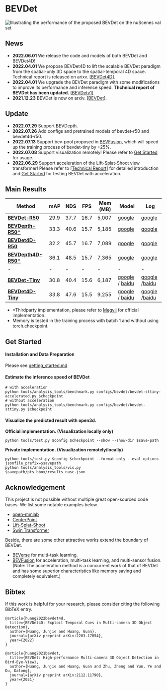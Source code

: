 # BEVDet


 ![Illustrating the performance of the proposed BEVDet on the nuScenes val set](./resources/nds-fps.png)
 
## News
* **2022.06.01** We release the code and models of both BEVDet and BEVDet4D!
* **2022.04.01** We propose BEVDet4D to lift the scalable BEVDet paradigm from the spatial-only 3D space to the spatial-temporal 4D space. Technical report is released on arixv. \[[BEVDet4D](https://arxiv.org/abs/2203.17054)\].
* **2022.04.01** We upgrade the BEVDet paradigm with some modifications to improve its performance and inference speed. **Thchnical report of BEVDet has been updated.** \[[BEVDetv1](https://arxiv.org/abs/2112.11790)\].
* **2021.12.23** BEVDet is now on arxiv. \[[BEVDet](https://arxiv.org/abs/2112.11790)\].

## Update
* **2022.07.29** Support BEVDepth.
* **2022.07.26** Add configs and pretrained models of bevdet-r50 and bevdet4d-r50.
* **2022.07.13** Support bev-pool proposed in [BEVFusion](https://github.com/mit-han-lab/bevfusion), which will speed up the training process of bevdet-tiny by +25%.
* **2022.07.08** Support visualization remotely! Please refer to [Get Started](https://github.com/HuangJunJie2017/BEVDet#get-started) for usage.
* **2022.06.29** Support acceleration of the Lift-Splat-Shoot view transformer! Please refer to \[[Technical Report](https://arxiv.org/abs/2112.11790)\] for detailed introduction and [Get Started](https://github.com/HuangJunJie2017/BEVDet#get-started) for testing BEVDet with acceleration.

## Main Results
| Method            | mAP      | NDS     | FPS    |Mem (MB) |   Model | Log
|--------|----------|---------|--------|-------------|-----|-------|
| [**BEVDet-R50**](configs/bevdet/bevdet-r50.py)       | 29.9     | 37.7    | 16.7   | 5,007  | [google](https://drive.google.com/drive/folders/1VnJv-dNb6-gkKTq7uC_Q6YsRq_q3NI-t?usp=sharing)   | [google](https://drive.google.com/drive/folders/1VnJv-dNb6-gkKTq7uC_Q6YsRq_q3NI-t?usp=sharing) 
| [**BEVDepth-R50***](configs/bevdepth/bevdepth-r50.py) | 33.3     | 40.6    | 15.7   |5,185| [google](https://drive.google.com/drive/folders/1VnJv-dNb6-gkKTq7uC_Q6YsRq_q3NI-t?usp=sharing)  | [google](https://drive.google.com/drive/folders/1VnJv-dNb6-gkKTq7uC_Q6YsRq_q3NI-t?usp=sharing) 
| [**BEVDet4D-R50**](configs/bevdet4d/bevdet4d-r50.py) | 32.2     | 45.7    | 16.7   |7,089| [google](https://drive.google.com/drive/folders/1VnJv-dNb6-gkKTq7uC_Q6YsRq_q3NI-t?usp=sharing)  | [google](https://drive.google.com/drive/folders/1VnJv-dNb6-gkKTq7uC_Q6YsRq_q3NI-t?usp=sharing) 
| [**BEVDepth4D-R50***](configs/bevdepth/bevdepth4d-r50.py) | 36.1    | 48.5   | 15.7   |7,365| [google](https://drive.google.com/drive/folders/1VnJv-dNb6-gkKTq7uC_Q6YsRq_q3NI-t?usp=sharing)  | [google](https://drive.google.com/drive/folders/1VnJv-dNb6-gkKTq7uC_Q6YsRq_q3NI-t?usp=sharing) 
| -| -    | -   | -   |-| -| -
| [**BEVDet-Tiny**](configs/bevdet/bevdet-sttiny.py)       | 30.8     | 40.4    | 15.6   |6,187| [google](https://drive.google.com/file/d/10innSxqN7NgbktrlfPjWjE7gz-xpbJO_/view?usp=sharing) / [baidu](https://pan.baidu.com/s/1DBxJXgtrW1_7McPSM_koyA?pwd=tbac)        | [google](https://drive.google.com/drive/folders/1VnJv-dNb6-gkKTq7uC_Q6YsRq_q3NI-t?usp=sharing) /[baidu](https://pan.baidu.com/s/1uv81CE34AhYbrz4247QcYA?pwd=k2ms) 
| [**BEVDet4D-Tiny**](configs/bevdet4d/bevdet4d-sttiny.py) | 33.8     | 47.6    | 15.5   |9,255| [google](https://drive.google.com/file/d/1nyQfp7Gt-xbXDzcw5ritmFb8lvPM1H6n/view?usp=sharing) / [baidu](https://pan.baidu.com/s/1n9sVR6FnfmMccSJFTsVKfw?pwd=nzi1)        | [google](https://drive.google.com/drive/folders/1VnJv-dNb6-gkKTq7uC_Q6YsRq_q3NI-t?usp=sharing) /[baidu](https://pan.baidu.com/s/1uv81CE34AhYbrz4247QcYA?pwd=k2ms) 
* *Thirdparty implementation, please refer to [Megvii](https://github.com/Megvii-BaseDetection/BEVDepth) for official implementation.
* Memory is tested in the training process with batch 1 and without using torch.checkpoint.
## Get Started
#### Installation and Data Preparation
Please see [getting_started.md](docs/getting_started.md)

#### Estimate the inference speed of BEVDet
```shell
# with acceleration
python tools/analysis_tools/benchmark.py configs/bevdet/bevdet-sttiny-accelerated.py $checkpoint
# without acceleration
python tools/analysis_tools/benchmark.py configs/bevdet/bevdet-sttiny.py $checkpoint
```

#### Visualize the predicted result with open3d.
**Official implementation. (Visualization locally only)**
```shell
python tools/test.py $config $checkpoint --show --show-dir $save-path
```
**Private implementation. (Visualization remotely/locally)**
```shell
python tools/test.py $config $checkpoint --format-only --eval-options jsonfile_prefix=$savepath
python tools/analysis_tools/vis.py $savepath/pts_bbox/results_nusc.json
```
## Acknowledgement
This project is not possible without multiple great open-sourced code bases. We list some notable examples below.
* [open-mmlab](https://github.com/open-mmlab) 
* [CenterPoint](https://github.com/tianweiy/CenterPoint)
* [Lift-Splat-Shoot](https://github.com/nv-tlabs/lift-splat-shoot)
* [Swin Transformer](https://github.com/microsoft/Swin-Transformer)

Beside, there are some other attractive works extend the boundary of BEVDet. 
* [BEVerse](https://github.com/zhangyp15/BEVerse)  for multi-task learning.
* [BEVFusion](https://github.com/mit-han-lab/bevfusion)  for acceleration, multi-task learning, and multi-sensor fusion. (Note: The acceleration method is a concurrent work of that of BEVDet and has some superior characteristics like memory saving and completely equivalent.)

## Bibtex
If this work is helpful for your research, please consider citing the following BibTeX entry.
```
@article{huang2022bevdet4d,
  title={BEVDet4D: Exploit Temporal Cues in Multi-camera 3D Object Detection},
  author={Huang, Junjie and Huang, Guan},
  journal={arXiv preprint arXiv:2203.17054},
  year={2022}
}

@article{huang2021bevdet,
  title={BEVDet: High-performance Multi-camera 3D Object Detection in Bird-Eye-View},
  author={Huang, Junjie and Huang, Guan and Zhu, Zheng and Yun, Ye and Du, Dalong},
  journal={arXiv preprint arXiv:2112.11790},
  year={2021}
}
```
